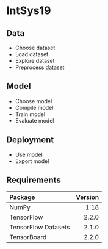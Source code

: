 # IntSys19

## Data

* Choose dataset 
* Load dataset
* Explore dataset
* Preprocess dataset

## Model

* Choose model 
* Compile model
* Train model
* Evaluate model

## Deployment 

* Use model
* Export model

## Requirements

| Package | Version |
| :- | -:|
| NumPy | 1.18 |
| TensorFlow | 2.2.0 |
| TensorFlow Datasets | 2.1.0 |
| TensorBoard | 2.2.0 |
